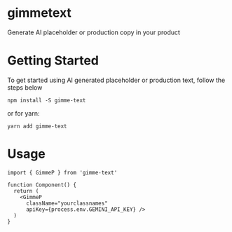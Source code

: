 # gimmetext
Generate AI placeholder or production copy in your product

# Getting Started
To get started using AI generated placeholder or production text, follow the steps below

```
npm install -S gimme-text
```

or for yarn:
```
yarn add gimme-text
```


# Usage
```
import { GimmeP } from 'gimme-text'

function Component() {
  return (
    <GimmeP 
      className="yourclassnames"
      apiKey={process.env.GEMINI_API_KEY} />
  )
}
```
